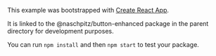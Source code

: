 This example was bootstrapped with [Create React App](https://github.com/facebook/create-react-app).

It is linked to the @naschpitz/button-enhanced package in the parent directory for development purposes.

You can run `npm install` and then `npm start` to test your package.
